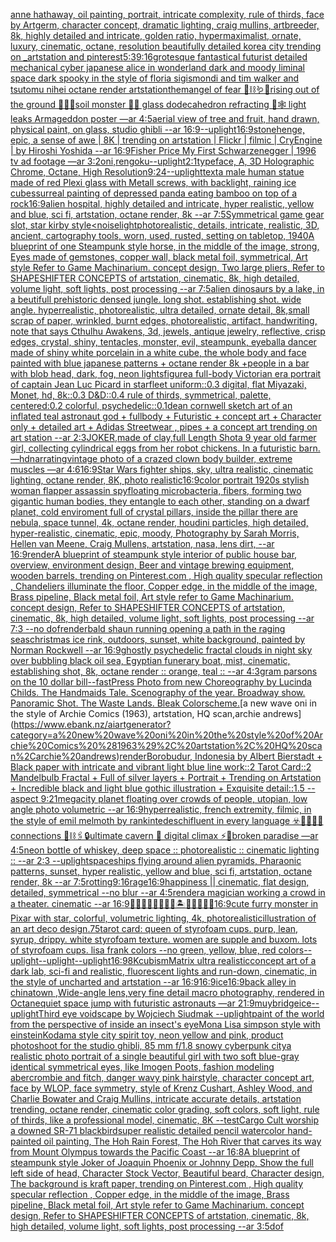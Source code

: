 [anne hathaway, oil painting, portrait, intricate complexity, rule of thirds, face by Artgerm, character concept, dramatic lighting, craig mullins, artbreeder, 8k, highly detailed and intricate, golden ratio, hypermaximalist, ornate, luxury, cinematic, octane, resolution beautifully detailed korea city trending on _artstation and pinterest](https://www.ebank.nz/aiartgenerator?category=anne%20hathaway%2C%20oil%20painting%2C%20portrait%2C%20intricate%20complexity%2C%20rule%20of%20thirds%2C%20face%20by%20Artgerm%2C%20character%20concept%2C%20dramatic%20lighting%2C%20craig%20mullins%2C%20artbreeder%2C%208k%2C%20highly%20detailed%20and%20intricate%2C%20golden%20ratio%2C%20hypermaximalist%2C%20ornate%2C%20luxury%2C%20cinematic%2C%20octane%2C%20resolution%20beautifully%20detailed%20korea%20city%20trending%20on%20_artstation%20and%20pinterest)[5:3](https://www.ebank.nz/aiartgenerator?category=5%3A3)[9:16](https://www.ebank.nz/aiartgenerator?category=9%3A16)[grotesque fantastical futurist detailed mechanical cyber japanese alice in wonderland dark and moody liminal space dark spooky in the style of floria sigismondi and tim walker and tsutomu nihei octane render artstation](https://www.ebank.nz/aiartgenerator?category=grotesque%20fantastical%20futurist%20detailed%20mechanical%20cyber%20japanese%20alice%20in%20wonderland%20dark%20and%20moody%20liminal%20space%20dark%20spooky%20in%20the%20style%20of%20floria%20sigismondi%20and%20tim%20walker%20and%20tsutomu%20nihei%20octane%20render%20artstation)[them](https://www.ebank.nz/aiartgenerator?category=them)[angel of fear 💉⛓🪱🍄rising out of the ground 🧩🦚🐍soil monster 💍🥽 glass dodecahedron refracting 🦋🕸 light leaks Armageddon poster —ar 4:5](https://www.ebank.nz/aiartgenerator?category=angel%20of%20fear%20%F0%9F%92%89%E2%9B%93%F0%9F%AA%B1%F0%9F%8D%84rising%20out%20of%20the%20ground%20%F0%9F%A7%A9%F0%9F%A6%9A%F0%9F%90%8Dsoil%20monster%20%F0%9F%92%8D%F0%9F%A5%BD%20glass%20dodecahedron%20refracting%20%F0%9F%A6%8B%F0%9F%95%B8%20light%20leaks%20Armageddon%20poster%20%E2%80%94ar%204%3A5)[aerial view of tree and fruit, hand drawn, physical paint, on glass, studio ghibli --ar 16:9](https://www.ebank.nz/aiartgenerator?category=aerial%20view%20of%20tree%20and%20fruit%2C%20hand%20drawn%2C%20physical%20paint%2C%20on%20glass%2C%20studio%20ghibli%20--ar%2016%3A9)[--uplight](https://www.ebank.nz/aiartgenerator?category=--uplight)[16:9](https://www.ebank.nz/aiartgenerator?category=16%3A9)[stonehenge, epic, a sense of awe | 8K | trending on artstation | Flickr | filmic | CryEngine | by Hiroshi Yoshida --ar 16:9](https://www.ebank.nz/aiartgenerator?category=stonehenge%2C%20epic%2C%20a%20sense%20of%20awe%20%7C%208K%20%7C%20trending%20on%20artstation%20%7C%20Flickr%20%7C%20filmic%20%7C%20CryEngine%20%7C%20by%20Hiroshi%20Yoshida%20--ar%2016%3A9)[Fisher Price My First Schwarzenegger | 1996 tv ad footage —ar 3:2](https://www.ebank.nz/aiartgenerator?category=Fisher%20Price%20My%20First%20Schwarzenegger%20%7C%201996%20tv%20ad%20footage%20%E2%80%94ar%203%3A2)[oni,rengoku](https://www.ebank.nz/aiartgenerator?category=oni%2Crengoku)[--uplight](https://www.ebank.nz/aiartgenerator?category=--uplight)[2:1](https://www.ebank.nz/aiartgenerator?category=2%3A1)[typeface, A, 3D Holographic Chrome, Octane, High Resolution](https://www.ebank.nz/aiartgenerator?category=typeface%2C%20A%2C%203D%20Holographic%20Chrome%2C%20Octane%2C%20High%20Resolution)[9:24](https://www.ebank.nz/aiartgenerator?category=9%3A24)[--uplight](https://www.ebank.nz/aiartgenerator?category=--uplight)[text](https://www.ebank.nz/aiartgenerator?category=text)[a male human statue made of red Plexi glass with Metall screws, with backlight, raining ice cubes](https://www.ebank.nz/aiartgenerator?category=a%20male%20human%20statue%20made%20of%20red%20Plexi%20glass%20with%20Metall%20screws%2C%20with%20backlight%2C%20raining%20ice%20cubes)[surreal painting of depressed panda eating bamboo on top of a rock](https://www.ebank.nz/aiartgenerator?category=surreal%20painting%20of%20depressed%20panda%20eating%20bamboo%20on%20top%20of%20a%20rock)[16:9](https://www.ebank.nz/aiartgenerator?category=16%3A9)[alien hospital, highly detailed and intricate, hyper realistic, yellow and blue, sci fi, artstation, octane render, 8k --ar 7:5](https://www.ebank.nz/aiartgenerator?category=alien%20hospital%2C%20highly%20detailed%20and%20intricate%2C%20hyper%20realistic%2C%20yellow%20and%20blue%2C%20sci%20fi%2C%20artstation%2C%20octane%20render%2C%208k%20--ar%207%3A5)[Symmetrical game gear slot, star kirby style](https://www.ebank.nz/aiartgenerator?category=Symmetrical%20game%20gear%20slot%2C%20star%20kirby%20style)[<noise](https://www.ebank.nz/aiartgenerator?category=%3Cnoise)[light](https://www.ebank.nz/aiartgenerator?category=light)[photorealistic, details, intricate,  realistic, 3D,  ancient, cartography tools, worn, used, rusted, setting on tabletop, 1940](https://www.ebank.nz/aiartgenerator?category=photorealistic%2C%20details%2C%20intricate%2C%20%20realistic%2C%203D%2C%20%20ancient%2C%20cartography%20tools%2C%20worn%2C%20used%2C%20rusted%2C%20setting%20on%20tabletop%2C%201940)[A blueprint of one Steampunk style horse,   in the middle of the image,   strong, Eyes made of gemstones, copper wall, black metal foil, symmetrical,  Art style Refer to Game Machinarium.  concept design, Two large pliers, Refer to SHAPESHIFTER CONCEPTS  of artstation, cinematic,  8k, high detailed,  volume light,  soft lights,  post processing    --ar 7:5](https://www.ebank.nz/aiartgenerator?category=A%20blueprint%20of%20one%20Steampunk%20style%20horse%2C%20%20%20in%20the%20middle%20of%20the%20image%2C%20%20%20strong%2C%20Eyes%20made%20of%20gemstones%2C%20copper%20wall%2C%20black%20metal%20foil%2C%20symmetrical%2C%20%20Art%20style%20Refer%20to%20Game%20Machinarium.%20%20concept%20design%2C%20Two%20large%20pliers%2C%20Refer%20to%20SHAPESHIFTER%20CONCEPTS%20%20of%20artstation%2C%20cinematic%2C%20%208k%2C%20high%20detailed%2C%20%20volume%20light%2C%20%20soft%20lights%2C%20%20post%20processing%20%20%20%20--ar%207%3A5)[alien dinosaurs by a lake, in a beutifull prehistoric densed jungle. long shot. establishing shot. wide angle. hyperrealistic, photorealistic, ultra detailed, ornate detail, 8k,](https://www.ebank.nz/aiartgenerator?category=alien%20dinosaurs%20by%20a%20lake%2C%20in%20a%20beutifull%20prehistoric%20densed%20jungle.%20long%20shot.%20establishing%20shot.%20wide%20angle.%20hyperrealistic%2C%20photorealistic%2C%20ultra%20detailed%2C%20ornate%20detail%2C%208k%2C)[small scrap of paper, wrinkled, burnt edges, photorealistic, artifact, handwriting, note that says Cthulhu Awakens, 3d, jewels, antique jewelry, reflective, crisp edges, crystal, shiny, tentacles, monster, evil, steampunk, eyeball](https://www.ebank.nz/aiartgenerator?category=small%20scrap%20of%20paper%2C%20wrinkled%2C%20burnt%20edges%2C%20photorealistic%2C%20artifact%2C%20handwriting%2C%20note%20that%20says%20Cthulhu%20Awakens%2C%203d%2C%20jewels%2C%20antique%20jewelry%2C%20reflective%2C%20crisp%20edges%2C%20crystal%2C%20shiny%2C%20tentacles%2C%20monster%2C%20evil%2C%20steampunk%2C%20eyeball)[a dancer made of shiny white porcelain in a white cube, the whole body and face painted with blue japanese patterns + octane render 8k +](https://www.ebank.nz/aiartgenerator?category=a%20dancer%20made%20of%20shiny%20white%20porcelain%20in%20a%20white%20cube%2C%20the%20whole%20body%20and%20face%20painted%20with%20blue%20japanese%20patterns%20%2B%20octane%20render%208k%20%2B)[people in a bar with blob head, dark, fog, neon lights](https://www.ebank.nz/aiartgenerator?category=people%20in%20a%20bar%20with%20blob%20head%2C%20dark%2C%20fog%2C%20neon%20lights)[figure](https://www.ebank.nz/aiartgenerator?category=figure)[a full-body Victorian era portrait of captain Jean Luc Picard in starfleet uniform::0.3 digital, flat Miyazaki, Monet, hd, 8k::0.3 D&D::0.4 rule of thirds, symmetrical, palette, centered:0.2 colorful, psychedelic::0.1](https://www.ebank.nz/aiartgenerator?category=a%20full-body%20Victorian%20era%20portrait%20of%20captain%20Jean%20Luc%20Picard%20in%20starfleet%20uniform%3A%3A0.3%20digital%2C%20flat%20Miyazaki%2C%20Monet%2C%20hd%2C%208k%3A%3A0.3%20D%26D%3A%3A0.4%20rule%20of%20thirds%2C%20symmetrical%2C%20palette%2C%20centered%3A0.2%20colorful%2C%20psychedelic%3A%3A0.1)[dean cornwell sketch art of an inflated teal astronaut god + fullbody + Futuristic + concept art + Character only + detailed art + Adidas Streetwear , pipes + a concept art trending on art station --ar 2:3](https://www.ebank.nz/aiartgenerator?category=dean%20cornwell%20sketch%20art%20of%20an%20inflated%20teal%20astronaut%20god%20%2B%20fullbody%20%2B%20Futuristic%20%2B%20concept%20art%20%2B%20Character%20only%20%2B%20detailed%20art%20%2B%20Adidas%20Streetwear%20%2C%20pipes%20%2B%20a%20concept%20art%20trending%20on%20art%20station%20--ar%202%3A3)[JOKER,made of clay,full Length Shot](https://www.ebank.nz/aiartgenerator?category=JOKER%2Cmade%20of%20clay%2Cfull%20Length%20Shot)[a 9 year old farmer girl, collecting cylindrical eggs from her robot chickens. In a futuristic barn. —hd](https://www.ebank.nz/aiartgenerator?category=a%209%20year%20old%20farmer%20girl%2C%20collecting%20cylindrical%20eggs%20from%20her%20robot%20chickens.%20In%20a%20futuristic%20barn.%20%E2%80%94hd)[narrating](https://www.ebank.nz/aiartgenerator?category=narrating)[vintage photo of a crazed clown body builder, extreme muscles —ar 4:6](https://www.ebank.nz/aiartgenerator?category=vintage%20photo%20of%20a%20crazed%20clown%20body%20builder%2C%20extreme%20muscles%20%E2%80%94ar%204%3A6)[16:9](https://www.ebank.nz/aiartgenerator?category=16%3A9)[Star Wars fighter ships, sky, ultra realistic, cinematic lighting, octane render, 8K, photo realistic](https://www.ebank.nz/aiartgenerator?category=Star%20Wars%20fighter%20ships%2C%20sky%2C%20ultra%20realistic%2C%20cinematic%20lighting%2C%20octane%20render%2C%208K%2C%20photo%20realistic)[16:9](https://www.ebank.nz/aiartgenerator?category=16%3A9)[color portrait 1920s stylish woman flapper assassin spy](https://www.ebank.nz/aiartgenerator?category=color%20portrait%201920s%20stylish%20woman%20flapper%20assassin%20spy)[floating microbacteria, fibers, forming two gigantic human bodies, they entangle to each other, standing on a dwarf planet, cold enviroment full of crystal pillars, inside the pillar there are nebula, space tunnel, 4k, octane render, houdini particles, high detailed, hyper-realistic, cinematic, epic, moody, Photography by Sarah Morris, Hellen van Meene, Craig Mullens, artstation, nasa, lens dirt, --ar 16:9](https://www.ebank.nz/aiartgenerator?category=floating%20microbacteria%2C%20fibers%2C%20forming%20two%20gigantic%20human%20bodies%2C%20they%20entangle%20to%20each%20other%2C%20standing%20on%20a%20dwarf%20planet%2C%20cold%20enviroment%20full%20of%20crystal%20pillars%2C%20inside%20the%20pillar%20there%20are%20nebula%2C%20space%20tunnel%2C%204k%2C%20octane%20render%2C%20houdini%20particles%2C%20high%20detailed%2C%20hyper-realistic%2C%20cinematic%2C%20epic%2C%20moody%2C%20Photography%20by%20Sarah%20Morris%2C%20Hellen%20van%20Meene%2C%20Craig%20Mullens%2C%20artstation%2C%20nasa%2C%20lens%20dirt%2C%20--ar%2016%3A9)[render](https://www.ebank.nz/aiartgenerator?category=render)[A blueprint of steampunk style interior of public house bar,  overview, environment  design,  Beer and vintage brewing equipment, wooden barrels,  trending on Pinterest.com  , High quality specular reflection ,  Chandeliers illuminate the floor, Copper  edge, in the middle of the image, Brass pipeline,  Black metal foil,  Art style refer to Game Machinarium.  concept design, Refer to SHAPESHIFTER CONCEPTS  of artstation, cinematic,  8k, high detailed,  volume light,  soft lights,  post processing    --ar 7:3   --no dof](https://www.ebank.nz/aiartgenerator?category=A%20blueprint%20of%20steampunk%20style%20interior%20of%20public%20house%20bar%2C%20%20overview%2C%20environment%20%20design%2C%20%20Beer%20and%20vintage%20brewing%20equipment%2C%20wooden%20barrels%2C%20%20trending%20on%20Pinterest.com%20%20%2C%20High%20quality%20specular%20reflection%20%2C%20%20Chandeliers%20illuminate%20the%20floor%2C%20Copper%20%20edge%2C%20in%20the%20middle%20of%20the%20image%2C%20Brass%20pipeline%2C%20%20Black%20metal%20foil%2C%20%20Art%20style%20refer%20to%20Game%20Machinarium.%20%20concept%20design%2C%20Refer%20to%20SHAPESHIFTER%20CONCEPTS%20%20of%20artstation%2C%20cinematic%2C%20%208k%2C%20high%20detailed%2C%20%20volume%20light%2C%20%20soft%20lights%2C%20%20post%20processing%20%20%20%20--ar%207%3A3%20%20%20--no%20dof)[render](https://www.ebank.nz/aiartgenerator?category=render)[bald shaun running opening a path in the raging seas](https://www.ebank.nz/aiartgenerator?category=bald%20shaun%20running%20opening%20a%20path%20in%20the%20raging%20seas)[christmas ice rink, outdoors, sunset, white background, painted by Norman Rockwell --ar 16:9](https://www.ebank.nz/aiartgenerator?category=christmas%20ice%20rink%2C%20outdoors%2C%20sunset%2C%20white%20background%2C%20painted%20by%20Norman%20Rockwell%20--ar%2016%3A9)[ghostly psychedelic fractal clouds in night sky over bubbling black oil sea, Egyptian funerary boat, mist, cinematic, establishing shot, 8k, octane render :: orange, teal :: --ar 4:3](https://www.ebank.nz/aiartgenerator?category=ghostly%20psychedelic%20fractal%20clouds%20in%20night%20sky%20over%20bubbling%20black%20oil%20sea%2C%20Egyptian%20funerary%20boat%2C%20mist%2C%20cinematic%2C%20establishing%20shot%2C%208k%2C%20octane%20render%20%3A%3A%20orange%2C%20teal%20%3A%3A%20--ar%204%3A3)[gram parsons on the 10 dollar bill](https://www.ebank.nz/aiartgenerator?category=gram%20parsons%20on%20the%2010%20dollar%20bill)[--fast](https://www.ebank.nz/aiartgenerator?category=--fast)[Press Photo from new Choreography by Lucinda Childs. The Handmaids Tale. Scenography of the year. Broadway show. Panoramic Shot. The Waste Lands. Bleak Colorscheme.](https://www.ebank.nz/aiartgenerator?category=Press%20Photo%20from%20new%20Choreography%20by%20Lucinda%20Childs.%20The%20Handmaids%20Tale.%20Scenography%20of%20the%20year.%20Broadway%20show.%20Panoramic%20Shot.%20The%20Waste%20Lands.%20Bleak%20Colorscheme.)[a new wave oni in the style of Archie Comics (1963), artstation, HQ scan,archie andrews](https://www.ebank.nz/aiartgenerator?category=a%20new%20wave%20oni%20in%20the%20style%20of%20Archie%20Comics%20%281963%29%2C%20artstation%2C%20HQ%20scan%2Carchie%20andrews)[render](https://www.ebank.nz/aiartgenerator?category=render)[Borobudur, Indonesia by Albert Bierstadt + Black paper with intricate and vibrant light blue line work::2 Tarot Card::2 Mandelbulb Fractal + Full of silver layers + Portrait + Trending on Artstation + Incredible black and light blue gothic illustration + Exquisite detail::1.5 --aspect 9:21](https://www.ebank.nz/aiartgenerator?category=Borobudur%2C%20Indonesia%20by%20Albert%20Bierstadt%20%2B%20Black%20paper%20with%20intricate%20and%20vibrant%20light%20blue%20line%20work%3A%3A2%20Tarot%20Card%3A%3A2%20Mandelbulb%20Fractal%20%2B%20Full%20of%20silver%20layers%20%2B%20Portrait%20%2B%20Trending%20on%20Artstation%20%2B%20Incredible%20black%20and%20light%20blue%20gothic%20illustration%20%2B%20Exquisite%20detail%3A%3A1.5%20--aspect%209%3A21)[megacity planet floating over crowds of people, utopian, low angle photo volumetric --ar 16:9](https://www.ebank.nz/aiartgenerator?category=megacity%20planet%20floating%20over%20crowds%20of%20people%2C%20utopian%2C%20low%20angle%20photo%20volumetric%20--ar%2016%3A9)[hyperrealistic, french extremity, filmic, in the style of emil melmoth by rankin](https://www.ebank.nz/aiartgenerator?category=hyperrealistic%2C%20french%20extremity%2C%20filmic%2C%20in%20the%20style%20of%20emil%20melmoth%20by%20rankin)[tedeschi](https://www.ebank.nz/aiartgenerator?category=tedeschi)[fluent in every language ☣️🧡📌📌📌connections 💊⛓🖇🔒ultimate cavern 📀 digital climax ⚡️🌝broken paradise —ar 4:5](https://www.ebank.nz/aiartgenerator?category=fluent%20in%20every%20language%20%E2%98%A3%EF%B8%8F%F0%9F%A7%A1%F0%9F%93%8C%F0%9F%93%8C%F0%9F%93%8Cconnections%20%F0%9F%92%8A%E2%9B%93%F0%9F%96%87%F0%9F%94%92ultimate%20cavern%20%F0%9F%93%80%20digital%20climax%20%E2%9A%A1%EF%B8%8F%F0%9F%8C%9Dbroken%20paradise%20%E2%80%94ar%204%3A5)[neon bottle of whiskey, deep space :: photorealistic :: cinematic lighting :: --ar 2:3 --uplight](https://www.ebank.nz/aiartgenerator?category=neon%20bottle%20of%20whiskey%2C%20deep%20space%20%3A%3A%20photorealistic%20%3A%3A%20cinematic%20lighting%20%3A%3A%20--ar%202%3A3%20--uplight)[spaceships flying around alien pyramids, Pharaonic patterns, sunset, hyper realistic, yellow and blue, sci fi, artstation, octane render, 8k --ar 7:5](https://www.ebank.nz/aiartgenerator?category=spaceships%20flying%20around%20alien%20pyramids%2C%20Pharaonic%20patterns%2C%20sunset%2C%20hyper%20realistic%2C%20yellow%20and%20blue%2C%20sci%20fi%2C%20artstation%2C%20octane%20render%2C%208k%20--ar%207%3A5)[rotting](https://www.ebank.nz/aiartgenerator?category=rotting)[9:16](https://www.ebank.nz/aiartgenerator?category=9%3A16)[rage](https://www.ebank.nz/aiartgenerator?category=rage)[16:9](https://www.ebank.nz/aiartgenerator?category=16%3A9)[happiness || cinematic, flat design, detailed, symmetrical --no blur --ar 4:5](https://www.ebank.nz/aiartgenerator?category=happiness%20%7C%7C%20cinematic%2C%20flat%20design%2C%20detailed%2C%20symmetrical%20--no%20blur%20--ar%204%3A5)[render](https://www.ebank.nz/aiartgenerator?category=render)[a magician working a crowd in a theater.  cinematic --ar 16:9](https://www.ebank.nz/aiartgenerator?category=a%20magician%20working%20a%20crowd%20in%20a%20theater.%20%20cinematic%20--ar%2016%3A9)[🧞‍♂️🧞‍♀️🧞👾🐙🦑🏝🌌🌊🔮🏴‍☠️](https://www.ebank.nz/aiartgenerator?category=%F0%9F%A7%9E%E2%80%8D%E2%99%82%EF%B8%8F%F0%9F%A7%9E%E2%80%8D%E2%99%80%EF%B8%8F%F0%9F%A7%9E%F0%9F%91%BE%F0%9F%90%99%F0%9F%A6%91%F0%9F%8F%9D%F0%9F%8C%8C%F0%9F%8C%8A%F0%9F%94%AE%F0%9F%8F%B4%E2%80%8D%E2%98%A0%EF%B8%8F)[16:9](https://www.ebank.nz/aiartgenerator?category=16%3A9)[cute furry monster in Pixar with star, colorful, volumetric lighting, 4k, photorealistic](https://www.ebank.nz/aiartgenerator?category=cute%20furry%20monster%20in%20Pixar%20with%20star%2C%20colorful%2C%20volumetric%20lighting%2C%204k%2C%20photorealistic)[illustration of an art deco design](https://www.ebank.nz/aiartgenerator?category=illustration%20of%20an%20art%20deco%20design)[.75](https://www.ebank.nz/aiartgenerator?category=.75)[tarot card: queen of styrofoam cups. purp, lean, syrup, drippy. white styrofoam texture. women are supple and buxom. lots of styrofoam cups. lisa frank colors --no green, yellow, blue, red colors](https://www.ebank.nz/aiartgenerator?category=tarot%20card%3A%20queen%20of%20styrofoam%20cups.%20purp%2C%20lean%2C%20syrup%2C%20drippy.%20white%20styrofoam%20texture.%20women%20are%20supple%20and%20buxom.%20lots%20of%20styrofoam%20cups.%20lisa%20frank%20colors%20--no%20green%2C%20yellow%2C%20blue%2C%20red%20colors)[--uplight](https://www.ebank.nz/aiartgenerator?category=--uplight)[--uplight](https://www.ebank.nz/aiartgenerator?category=--uplight)[](https://www.ebank.nz/aiartgenerator?category=)[--uplight](https://www.ebank.nz/aiartgenerator?category=--uplight)[16:9](https://www.ebank.nz/aiartgenerator?category=16%3A9)[8K](https://www.ebank.nz/aiartgenerator?category=8K)[cubism](https://www.ebank.nz/aiartgenerator?category=cubism)[Matrix ultra realistic](https://www.ebank.nz/aiartgenerator?category=Matrix%20ultra%20realistic)[concept art of a dark lab, sci-fi and realistic, fluorescent lights and run-down, cinematic, in the style of uncharted and artstation --ar 16:9](https://www.ebank.nz/aiartgenerator?category=concept%20art%20of%20a%20dark%20lab%2C%20sci-fi%20and%20realistic%2C%20fluorescent%20lights%20and%20run-down%2C%20cinematic%2C%20in%20the%20style%20of%20uncharted%20and%20artstation%20--ar%2016%3A9)[16:9](https://www.ebank.nz/aiartgenerator?category=16%3A9)[ice](https://www.ebank.nz/aiartgenerator?category=ice)[16:9](https://www.ebank.nz/aiartgenerator?category=16%3A9)[back alley in chinatown ,Wide-angle lens,very fine detail macro photography, rendered in Octane](https://www.ebank.nz/aiartgenerator?category=back%20alley%20in%20chinatown%20%2CWide-angle%20lens%2Cvery%20fine%20detail%20macro%20photography%2C%20rendered%20in%20Octane)[quiet space jump with futuristic astronauts —ar 21:9](https://www.ebank.nz/aiartgenerator?category=quiet%20space%20jump%20with%20futuristic%20astronauts%20%E2%80%94ar%2021%3A9)[muybridge](https://www.ebank.nz/aiartgenerator?category=muybridge)[ice](https://www.ebank.nz/aiartgenerator?category=ice)[--uplight](https://www.ebank.nz/aiartgenerator?category=--uplight)[Third eye voidscape by Wojciech Siudmak --uplight](https://www.ebank.nz/aiartgenerator?category=Third%20eye%20voidscape%20by%20Wojciech%20Siudmak%20--uplight)[paint of the world from the perspective of inside an insect's eye](https://www.ebank.nz/aiartgenerator?category=paint%20of%20the%20world%20from%20the%20perspective%20of%20inside%20an%20insect%27s%20eye)[Mona Lisa simpson style with einstein](https://www.ebank.nz/aiartgenerator?category=Mona%20Lisa%20simpson%20style%20with%20einstein)[Kodama style city spirit toy, neon yellow and pink, product photoshoot for the studio ghibli, 85 mm f/1.8 snowy cyberpunk city](https://www.ebank.nz/aiartgenerator?category=Kodama%20style%20city%20spirit%20toy%2C%20neon%20yellow%20and%20pink%2C%20product%20photoshoot%20for%20the%20studio%20ghibli%2C%2085%20mm%20f/1.8%20snowy%20cyberpunk%20city)[a realistic photo portrait of a single beautiful girl with two soft blue-gray identical symmetrical eyes, like Imogen Poots, fashion modeling abercrombie and fitch, danger wavy pink hairstyle, character concept art, face by WLOP, face symmetry, style of Krenz Cushart, Ashley Wood, and Charlie Bowater and Craig Mullins, intricate accurate details, artstation trending, octane render, cinematic color grading, soft colors, soft light, rule of thirds, like a professional model, cinematic, 8K --test](https://www.ebank.nz/aiartgenerator?category=a%20realistic%20photo%20portrait%20of%20a%20single%20beautiful%20girl%20with%20two%20soft%20blue-gray%20identical%20symmetrical%20eyes%2C%20like%20Imogen%20Poots%2C%20fashion%20modeling%20abercrombie%20and%20fitch%2C%20danger%20wavy%20pink%20hairstyle%2C%20character%20concept%20art%2C%20face%20by%20WLOP%2C%20face%20symmetry%2C%20style%20of%20Krenz%20Cushart%2C%20Ashley%20Wood%2C%20and%20Charlie%20Bowater%20and%20Craig%20Mullins%2C%20intricate%20accurate%20details%2C%20artstation%20trending%2C%20octane%20render%2C%20cinematic%20color%20grading%2C%20soft%20colors%2C%20soft%20light%2C%20rule%20of%20thirds%2C%20like%20a%20professional%20model%2C%20cinematic%2C%208K%20--test)[Cargo Cult worship a downed SR-71 blackbird](https://www.ebank.nz/aiartgenerator?category=Cargo%20Cult%20worship%20a%20downed%20SR-71%20blackbird)[super realistic detailed pencil watercolor hand-painted oil painting, The Hoh Rain Forest, The Hoh River that carves its way from Mount Olympus towards the Pacific Coast --ar 16:8](https://www.ebank.nz/aiartgenerator?category=super%20realistic%20detailed%20pencil%20watercolor%20hand-painted%20oil%20painting%2C%20The%20Hoh%20Rain%20Forest%2C%20The%20Hoh%20River%20that%20carves%20its%20way%20from%20Mount%20Olympus%20towards%20the%20Pacific%20Coast%20--ar%2016%3A8)[A blueprint of steampunk style Joker of Joaquin Phoenix or Johnny Depp,  Show the full left side of head,  Character Stock Vector, Beautiful beard, Character design, The background is kraft paper,  trending on Pinterest.com  , High quality specular reflection ,  Copper  edge, in the middle of the image, Brass pipeline,  Black metal foil,  Art style refer to Game Machinarium.  concept design, Refer to SHAPESHIFTER CONCEPTS  of artstation, cinematic,  8k, high detailed,  volume light,  soft lights,  post processing    --ar 3:5](https://www.ebank.nz/aiartgenerator?category=A%20blueprint%20of%20steampunk%20style%20Joker%20of%20Joaquin%20Phoenix%20or%20Johnny%20Depp%2C%20%20Show%20the%20full%20left%20side%20of%20head%2C%20%20Character%20Stock%20Vector%2C%20Beautiful%20beard%2C%20Character%20design%2C%20The%20background%20is%20kraft%20paper%2C%20%20trending%20on%20Pinterest.com%20%20%2C%20High%20quality%20specular%20reflection%20%2C%20%20Copper%20%20edge%2C%20in%20the%20middle%20of%20the%20image%2C%20Brass%20pipeline%2C%20%20Black%20metal%20foil%2C%20%20Art%20style%20refer%20to%20Game%20Machinarium.%20%20concept%20design%2C%20Refer%20to%20SHAPESHIFTER%20CONCEPTS%20%20of%20artstation%2C%20cinematic%2C%20%208k%2C%20high%20detailed%2C%20%20volume%20light%2C%20%20soft%20lights%2C%20%20post%20processing%20%20%20%20--ar%203%3A5)[dof](https://www.ebank.nz/aiartgenerator?category=dof)
